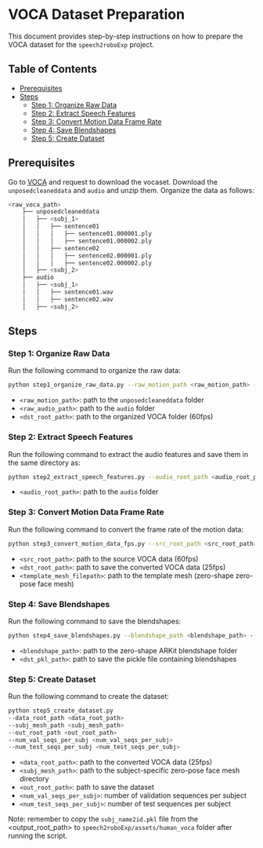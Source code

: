 # VOCA Dataset Preparation

This document provides step-by-step instructions on how to prepare the VOCA dataset for the `speech2roboExp` project.

## Table of Contents
- [Prerequisites](#prerequisites)
- [Steps](#steps)
  - [Step 1: Organize Raw Data](#step-1-organize-raw-data)
  - [Step 2: Extract Speech Features](#step-2-extract-speech-features)
  - [Step 3: Convert Motion Data Frame Rate](#step-3-convert-motion-data-frame-rate)
  - [Step 4: Save Blendshapes](#step-4-save-blendshapes)
  - [Step 5: Create Dataset](#step-5-create-dataset)

## Prerequisites

Go to [VOCA](https://voca.is.tue.mpg.de/) and request to download the vocaset. Download the `unposedcleaneddata` and `audio` and unzip them. Organize the data as follows:

```bash
<raw_voca_path>
    ├── unposedcleaneddata
    │   ├── <subj_1>
    │   │   ├── sentence01
    │   │   │   ├── sentence01.000001.ply
    │   │   │   ├── sentence01.000002.ply
    │   │   ├── sentence02
    │   │   │   ├── sentence02.000001.ply
    │   │   │   ├── sentence02.000002.ply
    │   ├── <subj_2>
    ├── audio
    │   ├── <subj_1>
    │   │   ├── sentence01.wav
    │   │   ├── sentence02.wav
    │   ├── <subj_2>
```

## Steps

### Step 1: Organize Raw Data

Run the following command to organize the raw data:

```bash
python step1_organize_raw_data.py --raw_motion_path <raw_motion_path> --raw_audio_path <raw_audio_path> --dst_root_path <dst_root_path>
```
- `<raw_motion_path>`: path to the `unposedcleaneddata` folder
- `<raw_audio_path>`: path to the `audio` folder
- `<dst_root_path>`: path to the organized VOCA folder (60fps)
### Step 2: Extract Speech Features

Run the following command to extract the audio features and save them in the same directory as:

```bash
python step2_extract_speech_features.py --audio_root_path <audio_root_path>
```
- `<audio_root_path>`: path to the `audio` folder

### Step 3: Convert Motion Data Frame Rate

Run the following command to convert the frame rate of the motion data:

```bash
python step3_convert_motion_data_fps.py --src_root_path <src_root_path> --dst_root_path <dst_root_path> --template_mesh_filepath <template_mesh_filepath>
```
- `<src_root_path>`: path to the source VOCA data (60fps)
- `<dst_root_path>`: path to save the converted VOCA data (25fps)
- `<template_mesh_filepath>`: path to the template mesh (zero-shape zero-pose face mesh)
### Step 4: Save Blendshapes

Run the following command to save the blendshapes:

```bash
python step4_save_blendshapes.py --blendshape_path <blendshape_path> --dst_pkl_path <dst_pkl_path>
```
- `<blendshape_path>`: path to the zero-shape ARKit blendshape folder
- `<dst_pkl_path>`: path to save the pickle file containing blendshapes
### Step 5: Create Dataset

Run the following command to create the dataset:

```bash
python step5_create_dataset.py 
--data_root_path <data_root_path>
--subj_mesh_path <subj_mesh_path>
--out_root_path <out_root_path>
--num_val_seqs_per_subj <num_val_seqs_per_subj>
--num_test_seqs_per_subj <num_test_seqs_per_subj>
```
- `<data_root_path>`: path to the converted VOCA data (25fps)
- `<subj_mesh_path>`: path to the subject-specific zero-pose face mesh directory
- `<out_root_path>`: path to save the dataset
- `<num_val_seqs_per_subj>`: number of validation sequences per subject
- `<num_test_seqs_per_subj>`: number of test sequences per subject

Note: remember to copy the `subj_name2id.pkl` file from the <output_root_path> to `speech2roboExp/assets/human_voca` folder after running the script.
